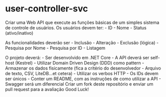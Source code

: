 # user-controller-svc
Criar uma Web API que execute as funções básicas de um simples sistema de controle de usuários.
Os usuários devem ter:
    - ID 
    - Nome
    - Status (ativo/inativo)
    
As funcionalidades deverão ser
    - Inclusão
    - Alteração
    - Exclusão (lógica)
    - Pesquisa por Nome
    - Pesquisa por ID
    - Listagem
    
O projeto deverá:
    - Ser desenvolvido em .NET Core
    - A API deverá ser self-host (Kestrel)
    - Utilizar Domain Driven Design (DDD) como pattern
    - Armazenar os dados fisicamente (fica a critério do desenvolvedor - Arquivo de texto, CSV, LiteDB...et cetera)
    - Utilizar os verbos HTTP
    - Os IDs devem ser únicos
    - Conter um README, com as instruções de como utilizar a API
    - Swagger será um diferencial
Criar um fork deste repositório e enviar um pull request para a avaliação
Good Luck!
